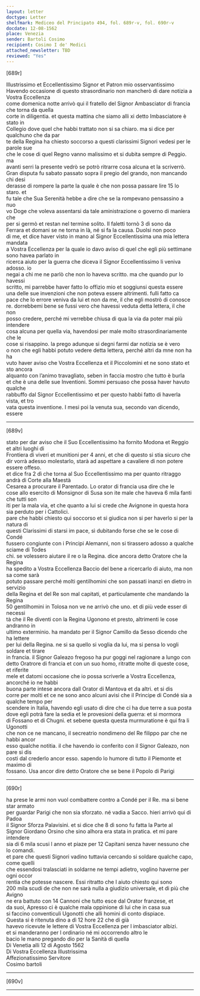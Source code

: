 ```yaml
---
layout: letter
doctype: Letter
shelfmark: Mediceo del Principato 494, fol. 689r-v, fol. 690r-v
docdate: 12-08-1562
place: Venezia
sender: Bartoli Cosimo
recipient: Cosimo I de' Medici
attached_newsletter: TBD
reviewed: "Yes"
---
```


[689r]  
  
  
Illustrissimo et Eccellentissimo Signor et Patron mio osservantissimo  
Havendo occasione di questo strasordinario non mancherò di dare notizia a Vostra Eccellenza  
come domenica notte arrivò qui il fratello del Signor Ambasciator di francia che torna da quella  
corte in diligentia. et questa mattina che siamo alli xi detto Imbasciatore è stato in  
Collegio dove quel che habbi trattato non si sa chiaro. ma si dice per qualchuno che da par  
te della Regina ha chiesto soccorso a questi clarissimi Signori vedesi per le parole sue  
che le cose di quel Regno vanno malissimo et si dubita sempre di Peggio. ma  
avanti serri la presente vedrò se potrò ritrarre cosa alcuna et la scriverrò.  
Gran disputa fu sabato passato sopra il pregio del grando, non mancando chi desi  
derasse di rompere la parte la quale è che non possa passare lire 15 lo staro. et  
fu tale che Sua Serenità hebbe a dire che se la rompevano pensassino a nuo  
vo Doge che voleva assentarsi da tale aministrazione o governo di maniera che  
per si germò et restan nel termine solito. Il faletti tornò 3 dì sono da  
Ferrara et domani se ne torna in là, né si fa la causa. Duolsi non poco  
di me, et dice haver visto in mano al Signor Eccellentissima una mia lettera mandata  
a Vostra Eccellenza per la quale io davo aviso di quel che egli più settimane sono havea parlato in  
ricerca aiuto per la guerra che diceva il Signor Eccellentissimo li veniva adosso. io  
negai a chi me ne parlò che non lo haveva scritto. ma che quando pur lo havessi  
scritto, mi parrebbe haver fatto lo offizio mio et soggiunsi questa essere  
una delle sue invenzioni che non poteva essere altrimenti. fulli fatto ca  
pace che lo errore veniva da lui et non da me, il che egli mostrò di conosce  
re. dorrebbemi bene se fussi vero che havessi veduta detta lettera, il che non  
posso credere, perché mi verrebbe chiusa di qua la via da poter mai più intendere  
cosa alcuna per quella via, havendosi per male molto strasordinariamente che le  
cose si risappino. la prego adunque si degni farmi dar notizia se è vero  
o non che egli habbi potuto vedere detta lettera, perché altri da mne non ha ha  
vuto haver aviso che Vostra Eccellenza et il Piccolomini et ne sono stato et sto ancora  
alquanto con l’animo travagliato, seben in faccia mostro che tutto è burla  
et che è una delle sue Inventioni. Sommi persuaso che possa haver havuto qualche  
rabbuffo dal Signor Eccellentissimo et per questo habbi fatto di haverla vista, et tro  
vata questa inventione. I mesi poi la venuta sua, secondo van dicendo, essere  
  
---  

[689v]  
  
  
stato per dar aviso che il Suo Eccellentissimo ha fornito Modona et Reggio et altri luoghi di  
Frontiera di viveri et munitioni per 4 anni, et che di questo si stia sicuro che  
dir vorrà adesso molestarlo, starà ad aspettare a cavaliere di non potere essere offeso.  
et dice fra 2 dì che torna al Suo Eccellentissimo ma per quanto ritraggo andrà di Corte alla Maestà  
Cesarea a procurare il Parentado. Lo orator di francia usa dire che le  
cose allo esercito di Monsignor di Susa son ite male che haveva 6 mila fanti che tutti son  
iti per la mala via, et che quanto a lui si crede che Avignone in questa hora sia perduto per i Cattolici.  
pare che habbi chiesto qui soccorso et si giudica non si per haverlo si per la natura di  
questi Clarissimi di starsi im pace, sì dubitando forse che se le cose di Condé  
fussero congiunte con i Principi Alemanni, non si tirassero adosso a qualche sciame di Todes  
chi. se volessero aiutare il re o la Regina. dice ancora detto Oratore che la Regina  
ha spedito a Vostra Eccellenza Baccio del bene a ricercarlo di aiuto, ma non sa come sarà  
potuto passare perché molti gentilhomini che son passati inanzi en dietro in servizio  
della Regina et del Re son mal capitati, et particulamente che mandando la Regina  
50 gentilhomini in Tolosa non ve ne arrivò che uno. et di più vede esser di necessi  
tà che il Re diventi con la Regina Ugonono et presto, altrimenti le cose andranno in  
ultimo exterminio. ha mandato per il Signor Camillo da Sesso dicendo che ha lettere  
per lui della Regina. ne si sa quello si voglia da lui, ma si pensa lo vogli soldare et tirare  
in francia. il Signor Galeazo fregoso ha pur goggi nel ragionare a lungo con  
detto Oratrore di francia et con un suo homo, ritratte molte di queste cose, et riferite  
mele et datomi occasione che io possa scriverle a Vostra Eccellenza, ancorché io ne habbi  
buona parte intese ancora dall Orator di Mantova et da altri. et si dis  
corre per molti et ce ne sono anco alcuni avisi che il Principe di Condé sia a qualche tempo per  
scendere in Italia, havendo egli usato di dire che ci ha due terre a sua posta  
dove egli potrà fare la sedia et le provesioni della guerra: et si mormora  
di Fossano et di Chugni. et sebene questa questa murmuratione è qui fra li Ugonotti  
che non ce ne mancano, il secreatrio nondimeno del Re filippo par che ne habbi ancor  
esso qualche notitia. il che havendo io conferito con il Signor Galeazo, non pare si dis  
costi dal crederlo ancor esso. sapendo lo humore di tutto il Piemonte et maximo di  
fossano. Usa ancor dire detto Oratore che se bene il Popolo di Parigi  
  
---  

[690r]  
  
  
ha prese le armi non vuol combattere contro a Condé per il Re. ma si bene star armato  
per guardar Parigi che non sia sforzato. né vadia a Sacco. hieri arrivò qui di Padoa  
il Signor Sforza Palavisini. et si dice che 8 dì sono fu fatta la Parte al  
Signor Giordano Orsino che sino alhora era stata in pratica. et mi pare intendere  
sia di 6 mila scusi l anno et piaze per 12 Capitani senza haver nessuno che lo comandi.  
et pare che questi Signori vadino tuttavia cercando si soldare qualche capo, come quelli  
che essendosi tralasciati in soldarne ne tempi adietro, voglino haverne per ogni occor  
rentia che potesse nascere. Essi ritratto che l aiuto chiesto qui sono  
200 mila scudi de che non ne sarà nulla a giudizio universale, et di più che Avigno  
ne era battuto con 14 Cannoni che tutto esce dal Orator franzese, et   
da suoi, Apresso ci è qualche mala oppinione di lui che in casa sua  
si faccino conventiculi Ugonotti che alli homini di conto dispiace.  
Questa si è ritenuta dino a dì 12 hore 22 che di già  
havevo ricevute le lettere di Vostra Eccellenza per l imbasciator albizi.  
et si manderanno per l ordinario né mi occorrendo altro le  
bacio le mano pregando dio per la Sanità di quella  
Di Venetia alli 12 di Agosto 1562  
Di Vostra Eccellenza Illustrissima  
Affezionatissimo Servitore  
Cosimo bartoli  
  
---  

[690v]  
  
  
---  

